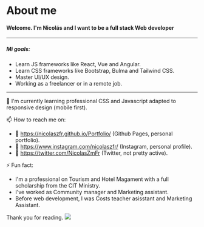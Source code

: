 # About me 

#### Welcome. I'm Nicolás and I want to be a full stack Web developer

------------


##### Mi goals:
- Learn JS frameworks like React, Vue and Angular.
- Learn CSS frameworks like Bootstrap, Bulma and Tailwind CSS.
- Master UI/UX design.
- Working as a freelancer or in a remote job.

------------



🌱 I'm currently learning professional CSS and Javascript adapted to responsive design (mobile first).

📫 How to reach me on:
- 🔭 https://nicolaszfr.github.io/Portfolio/ (Github Pages, personal portfolio).
- 🔭 https://www.instagram.com/nicolaszfr/ (Instagram, personal profile).
- 🔭 https://twitter.com/NicolasZmFr (Twitter, not pretty active).

⚡ Fun fact:
- I'm a professional on Tourism and Hotel Magament with a full scholarship from the CIT Ministry.
- I've worked as Community manager and Marketing assistant.
- Before web development, I was Costs teacher asisstant and Marketing Assistant.

Thank you for reading.
[![](https://github.githubassets.com/images/mona-whisper.gif)]()
